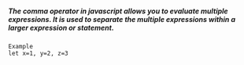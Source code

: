 ##### The comma operator in javascript allows you to evaluate multiple expressions. It is used to separate the multiple expressions within a larger expression or statement.

```
Example
let x=1, y=2, z=3
```